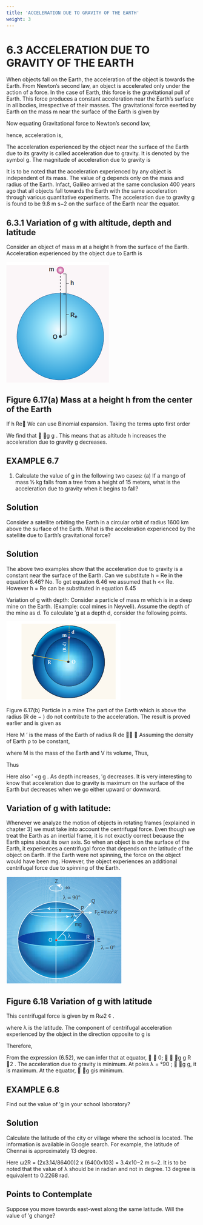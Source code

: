 ```yaml
---
title: 'ACCELERATION DUE TO GRAVITY OF THE EARTH'
weight: 3
---
```

# 6.3 ACCELERATION DUE TO GRAVITY OF THE EARTH

When objects fall on the Earth, the
acceleration of the object is towards the
Earth. From Newton’s second law, an
object is accelerated only under the action
of a force. In the case of Earth, this force is
the gravitational pull of Earth. This force
produces a constant acceleration near the
Earth’s surface in all bodies, irrespective of
their masses. The gravitational force exerted
by Earth on the mass m near the surface of
the Earth is given by


Now equating Gravitational force to
Newton’s second law,


hence, acceleration is,

The acceleration experienced by the object
near the surface of the Earth due to its
gravity is called acceleration due to gravity.
It is denoted by the symbol g. The magnitude
of acceleration due to gravity is


It is to be noted that the acceleration
experienced by any object is independent
of its mass. The value of g depends only on
the mass and radius of the Earth. Infact,
Galileo arrived at the same conclusion 400
years ago that all objects fall towards the
Earth with the same acceleration through
various quantitative experiments. The
acceleration due to gravity g is found to be
9.8 m s−2 on the surface of the Earth near
the equator.

## 6.3.1 Variation of g with altitude, depth and latitude

Consider an object of mass m at a height h
from the surface of the Earth. Acceleration
experienced by the object due to Earth is

![](h3.png)

## Figure 6.17(a) Mass at a height h from the center of the Earth

If h Re We can use Binomial expansion. Taking the terms upto first order

We find that  g g . This means that as altitude h increases the acceleration due to gravity g decreases.

## EXAMPLE 6.7

1. Calculate the value of g in the following
two cases:
(a) If a mango of mass ½ kg falls from
a tree from a height of 15 meters,
what is the acceleration due to
gravity when it begins to fall?

## Solution

Consider a satellite orbiting the
Earth in a circular orbit of radius
1600 km above the surface of the
Earth. What is the acceleration
experienced by the satellite due to
Earth’s gravitational force?

## Solution



The above two examples show that the
acceleration due to gravity is a constant
near the surface of the Earth.
Can we substitute h = Re in
the equation 6.46? No. To get
equation 6.46 we assumed
that h << Re. However h =
Re can be substituted in equation 6.45

Variation of g with depth:
Consider a particle of mass m which is in
a deep mine on the Earth. (Example: coal
mines in Neyveli). Assume the depth of
the mine as d. To calculate ′g at a depth d,
consider the following points.

![](j1.png)

Figure 6.17(b) Particle in a mine
The part of the Earth which is above the
radius (R de − ) do not contribute to the
acceleration. The result is proved earlier and
is given as

Here M ’ is the mass of the Earth of radius
R de  
Assuming the density of Earth ρ to be
constant,

where M is the mass of the Earth and V its
volume, Thus,

Thus


Here also ′ <g g . As depth increases, ′g
decreases. It is very interesting to know that
acceleration due to gravity is maximum on
the surface of the Earth but decreases when
we go either upward or downward.

## Variation of g with latitude:
Whenever we analyze the motion of objects
in rotating frames [explained in chapter 3] we
must take into account the centrifugal force.
Even though we treat the Earth as an inertial
frame, it is not exactly correct because the
Earth spins about its own axis. So when
an object is on the surface of the Earth, it
experiences a centrifugal force that depends
on the latitude of the object on Earth. If the
Earth were not spinning, the force on the
object would have been mg. However, the
object experiences an additional centrifugal
force due to spinning of the Earth.

![](j2.png)

## Figure 6.18 Variation of g with latitude

This centrifugal force is given by m Rω2 ¢ .

where λ is the latitude. The component of
centrifugal acceleration experienced by the
object in the direction opposite to g is

Therefore,


From the expression (6.52), we can infer
that at equator,
  0;   g g R
2 . The
acceleration due to gravity is minimum. At
poles λ = °90 ;  g g, it is maximum. At the
equator,  g gis minimum.


## EXAMPLE 6.8
Find out the value of ′g in your school
laboratory?

## Solution
Calculate the latitude of the city or village
where the school is located. The information
is available in Google search. For example,
the latitude of Chennai is approximately 13
degree.

Here
ω2R = (2x3.14/86400)2 x (6400x103) =
3.4x10−2 m s−2.
It is to be noted that the value of λ
should be in radian and not in degree. 13
degree is equivalent to 0.2268 rad.


## Points to Contemplate
Suppose you move towards east-west
along the same latitude. Will the value
of ′g change?